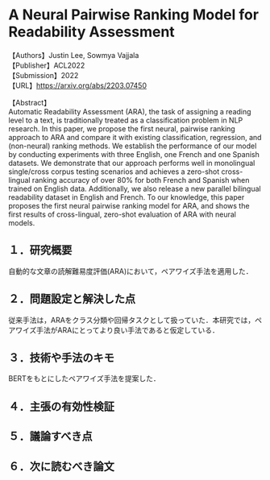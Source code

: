 # A Neural Pairwise Ranking Model for Readability Assessment  

【Authors】Justin Lee, Sowmya Vajjala  
【Publisher】ACL2022  
【Submission】2022  
【URL】https://arxiv.org/abs/2203.07450  

【Abstract】  
Automatic Readability Assessment (ARA), the task of assigning a reading level to a text, is traditionally treated as a classification problem in NLP research. In this paper, we propose the first neural, pairwise ranking approach to ARA and compare it with existing classification, regression, and (non-neural) ranking methods. We establish the performance of our model by conducting experiments with three English, one French and one Spanish datasets. We demonstrate that our approach performs well in monolingual single/cross corpus testing scenarios and achieves a zero-shot cross-lingual ranking accuracy of over 80% for both French and Spanish when trained on English data. Additionally, we also release a new parallel bilingual readability dataset in English and French. To our knowledge, this paper proposes the first neural pairwise ranking model for ARA, and shows the first results of cross-lingual, zero-shot evaluation of ARA with neural models.  

## １．研究概要
自動的な文章の読解難易度評価(ARA)において，ペアワイズ手法を適用した．
## ２．問題設定と解決した点  
従来手法は，ARAをクラス分類や回帰タスクとして扱っていた．本研究では，ペアワイズ手法がARAにとってより良い手法であると仮定している．
## ３．技術や手法のキモ  
BERTをもとにしたペアワイズ手法を提案した．
## ４．主張の有効性検証
## ５．議論すべき点
## ６．次に読むべき論文
